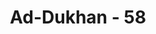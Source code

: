 ---
title: "Ad-Dukhan - 58"
no: 58
arabic_no: ٥٨
ayah: فَاِنَّمَا يَسَّرْنٰهُ بِلِسَانِكَ لَعَلَّهُمْ يَتَذَكَّرُوْنَ
translation: "Sungguh, Kami mudahkan Al-Qur'an itu dengan bahasamu agar mereka mendapat pelajaran."
tafsir: "Allah menjelaskan petunjuk dan peringatan yang telah disampaikan kepada orang-orang musyrik Mekah yang disampaikan oleh Rasul-Nya, Muhammad saw, berupa wahyu-Nya yang diturunkan dengan bahasa yang sudah mereka pahami yaitu bahasa mereka sendiri, bahasa Arab. Hal itu dimaksudkan agar kaum musyrik Mekah dapat dengan mudah mengambil petunjuk dan pelajaran dari pokok-pokok agama Islam, tamsil ibarat dan kisah-kisah umat yang dahulu yang terdapat di dalam Al-Qur'an wahyu yang telah diturunkan itu. Dengan membaca Al-Qur'an mereka akan merenungkan ayat-ayat yang menyuruh agar manusia memperhatikan tanda-tanda kekuasaan dan kebesaran Allah yang terdapat dalam kejadian langit dan bumi beserta apa yang ada antara keduanya, demikian pula bukti-bukti adanya hari kebangkitan.\n\nDengan bimbingan dan peringatan itu, diharapkan mereka mau bertobat, kembali ke jalan yang benar, mau mengakui dan mencari kebenaran yang hakiki dengan meninggalkan kebiasaan-kebiasaan nenek moyang mereka yang telah nyata kesesatannya. Akan tetapi lantaran kebekuan hati mereka karena kesombongan dan keangkuhan mereka, maka petunjuk dan kebenaran yang dikemukakan Al-Qur'an kepada mereka tidak dapat mereka terima, sehingga mereka tetap dalam kegelapan dan kesesatan."
---